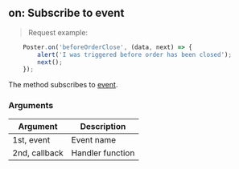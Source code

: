 ## on: Subscribe to event

> Request example:

```javascript
	Poster.on('beforeOrderClose', (data, next) => {
		alert('I was triggered before order has been closed');
		next();
	});
```

The method subscribes to [event](/en/docs/v3/pos/events/index).

### Arguments

Argument | Description
-------- | -----------
1st, event | Event name
2nd, callback | Handler function

